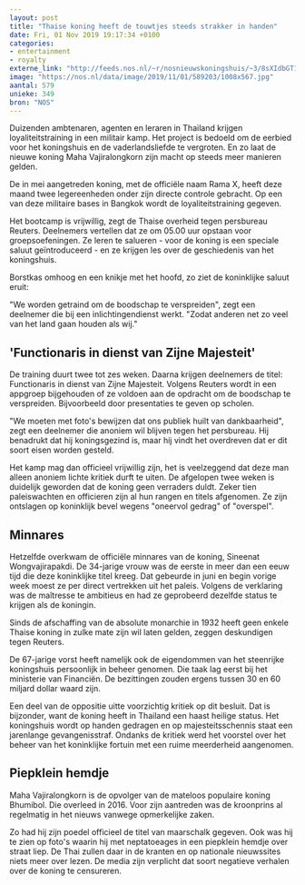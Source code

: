 ```yaml
---
layout: post
title: "Thaise koning heeft de touwtjes steeds strakker in handen"
date: Fri, 01 Nov 2019 19:17:34 +0100
categories: 
- entertainment 
- royalty 
externe_link: "http://feeds.nos.nl/~r/nosnieuwskoningshuis/~3/8sXIdbGT1bc/2308634"
image: "https://nos.nl/data/image/2019/11/01/589203/1008x567.jpg"
aantal: 579
unieke: 349
bron: "NOS"
---
```


<p>Duizenden ambtenaren, agenten en leraren in Thailand krijgen loyaliteitstraining in een militair kamp. Het project is bedoeld om de eerbied voor het koningshuis en de vaderlandsliefde te vergroten. En zo laat de nieuwe koning Maha Vajiralongkorn zijn macht op steeds meer manieren gelden.</p>
<p>De in mei aangetreden koning, met de officiële naam Rama X, heeft deze maand twee legereenheden onder zijn directe controle gebracht. Op een van deze militaire bases in Bangkok wordt de loyaliteitstraining gegeven.</p>
<p>Het bootcamp is vrijwillig, zegt de Thaise overheid tegen persbureau Reuters. Deelnemers vertellen dat ze om 05.00 uur opstaan voor groepsoefeningen. Ze leren te salueren - voor de koning is een speciale saluut geïntroduceerd - en ze krijgen les over de geschiedenis van het koningshuis.</p>
<p>Borstkas omhoog en een knikje met het hoofd, zo ziet de koninklijke saluut eruit:</p>
<p>"We worden getraind om de boodschap te verspreiden", zegt een deelnemer die bij een inlichtingendienst werkt. "Zodat anderen net zo veel van het land gaan houden als wij."</p>
<h2>'Functionaris in dienst van Zijne Majesteit'</h2>
<p>De training duurt twee tot zes weken. Daarna krijgen deelnemers de titel: Functionaris in dienst van Zijne Majesteit. Volgens Reuters wordt in een appgroep bijgehouden of ze voldoen aan de opdracht om de boodschap te verspreiden. Bijvoorbeeld door presentaties te geven op scholen.</p>
<p>"We moeten met foto's bewijzen dat ons publiek huilt van dankbaarheid", zegt een deelnemer die anoniem wil blijven tegen het persbureau. Hij benadrukt dat hij koningsgezind is, maar hij vindt het overdreven dat er dit soort eisen worden gesteld.</p>
<p>Het kamp mag dan officieel vrijwillig zijn, het is veelzeggend dat deze man alleen anoniem lichte kritiek durft te uiten. De afgelopen twee weken is duidelijk geworden dat de koning geen verraders duldt. Zeker tien paleiswachten en officieren zijn al hun rangen en titels afgenomen. Ze zijn ontslagen op koninklijk bevel wegens "oneervol gedrag" of "overspel".</p>
<h2>Minnares</h2>
<p>Hetzelfde overkwam de officiële minnares van de koning, Sineenat Wongvajirapakdi. De 34-jarige vrouw was de eerste in meer dan een eeuw tijd die deze koninklijke titel kreeg. Dat gebeurde in juni en begin vorige week moest ze per direct vertrekken uit het paleis. Volgens de verklaring was de maîtresse te ambitieus en had ze geprobeerd dezelfde status te krijgen als de koningin.</p>
<p>Sinds de afschaffing van de absolute monarchie in 1932 heeft geen enkele Thaise koning in zulke mate zijn wil laten gelden, zeggen deskundigen tegen Reuters.</p>
<p>De 67-jarige vorst heeft namelijk ook de eigendommen van het steenrijke koningshuis persoonlijk in beheer genomen. Die taak lag eerst bij het ministerie van Financiën. De bezittingen zouden ergens tussen 30 en 60 miljard dollar waard zijn.</p>
<p>Een deel van de oppositie uitte voorzichtig kritiek op dit besluit. Dat is bijzonder, want de koning heeft in Thailand een haast heilige status. Het koningshuis wordt op handen gedragen en op majesteitsschennis staat een jarenlange gevangenisstraf. Ondanks de kritiek werd het voorstel over het beheer van het koninklijke fortuin met een ruime meerderheid aangenomen.</p>
<h2>Piepklein hemdje</h2>
<p>Maha Vajiralongkorn is de opvolger van de mateloos populaire koning Bhumibol. Die overleed in 2016. Voor zijn aantreden was de kroonprins al regelmatig in het nieuws vanwege opmerkelijke zaken.</p>
<p>Zo had hij zijn poedel officieel de titel van maarschalk gegeven. Ook was hij te zien op foto's waarin hij met neptatoeages in een piepklein hemdje over straat liep. De Thai zullen daar in de kranten en op nationale nieuwssites niets meer over lezen. De media zijn verplicht dat soort negatieve verhalen over de koning te censureren.</p><img src="http://feeds.feedburner.com/~r/nosnieuwskoningshuis/~4/8sXIdbGT1bc" height="1" width="1" alt=""/>
